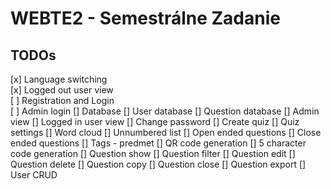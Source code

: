 # WEBTE2 - Semestrálne Zadanie

## TODOs

[x] Language switching  
[x] Logged out user view  
[ ] Registration and Login  
[ ] Admin login
[] Database
    [] User database
    [] Question database
[] Admin view
[] Logged in user view
[] Change password
[] Create quiz
[] Quiz settings
[] Word cloud
[] Unnumbered list
[] Open ended questions
[] Close ended questions
[] Tags - predmet
[] QR code generation
[] 5 character code generation
[] Question show
[] Question filter
[] Question edit
[] Question delete
[] Question copy
[] Question close
[] Question export
[] User CRUD

